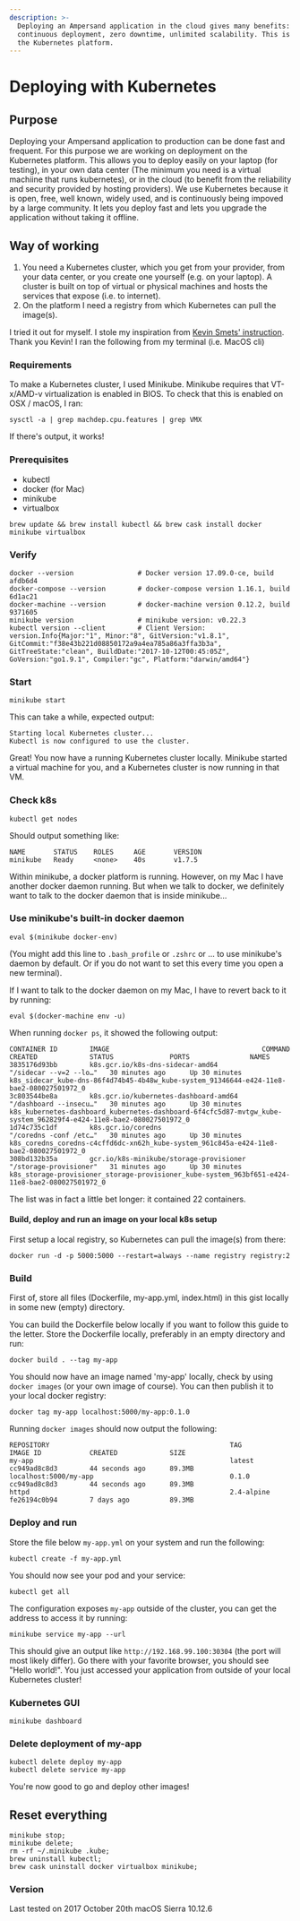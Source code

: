 ```yaml
---
description: >-
  Deploying an Ampersand application in the cloud gives many benefits:
  continuous deployment, zero downtime, unlimited scalability. This is done on
  the Kubernetes platform.
---
```


# Deploying with Kubernetes

## Purpose

Deploying your Ampersand application to production can be done fast and frequent. For this purpose we are working on deployment on the Kubernetes platform. This allows you to deploy easily on your laptop \(for testing\), in your own data center \(The minimum you need is a virtual machiine that runs kubernetes\), or in the cloud \(to benefit from the reliability and security provided by hosting providers\). We use Kubernetes because it is open, free, well known, widely used, and is continuously being impoved by a large community. It lets you deploy fast and lets you upgrade the application without taking it offline.

## Way of working

1. You need a Kubernetes cluster, which you get from your provider, from your data center, or you create one yourself \(e.g. on your laptop\). A cluster is built on top of virtual or physical machines and hosts the services that expose \(i.e. to internet\).
2. On the platform I need a registry from which Kubernetes can pull the image\(s\).

I tried it out for myself. I stole my inspiration from [Kevin Smets' instruction](https://gist.github.com/kevin-smets/b91a34cea662d0c523968472a81788f7). Thank you Kevin! I ran the following from my terminal \(i.e. MacOS cli\)

### Requirements

To make a Kubernetes cluster, I used Minikube. Minikube requires that VT-x/AMD-v virtualization is enabled in BIOS. To check that this is enabled on OSX / macOS, I ran:

```text
sysctl -a | grep machdep.cpu.features | grep VMX
```

If there's output, it works!

### Prerequisites

* kubectl
* docker \(for Mac\)
* minikube
* virtualbox

```text
brew update && brew install kubectl && brew cask install docker minikube virtualbox
```

### Verify

```text
docker --version                # Docker version 17.09.0-ce, build afdb6d4
docker-compose --version        # docker-compose version 1.16.1, build 6d1ac21
docker-machine --version        # docker-machine version 0.12.2, build 9371605
minikube version                # minikube version: v0.22.3
kubectl version --client        # Client Version: version.Info{Major:"1", Minor:"8", GitVersion:"v1.8.1", GitCommit:"f38e43b221d08850172a9a4ea785a86a3ffa3b3a", GitTreeState:"clean", BuildDate:"2017-10-12T00:45:05Z", GoVersion:"go1.9.1", Compiler:"gc", Platform:"darwin/amd64"}      
```

### Start

```text
minikube start
```

This can take a while, expected output:

```text
Starting local Kubernetes cluster...
Kubectl is now configured to use the cluster.
```

Great! You now have a running Kubernetes cluster locally. Minikube started a virtual machine for you, and a Kubernetes cluster is now running in that VM.

### Check k8s

```text
kubectl get nodes
```

Should output something like:

```text
NAME       STATUS    ROLES     AGE       VERSION
minikube   Ready     <none>    40s       v1.7.5
```

Within minikube, a docker platform is running. However, on my Mac I have another docker daemon running. But  when we talk to docker, we definitely want to talk to the docker daemon that is inside minikube...

### Use minikube's built-in docker daemon

```text
eval $(minikube docker-env)
```

\(You might add this line to `.bash_profile` or `.zshrc` or ...  to use minikube's daemon by default. Or if you do not want to set this every time you open a new terminal\).

If I want to talk to the docker daemon on my Mac, I have to revert back to it by running:

```text
eval $(docker-machine env -u)
```

When running `docker ps`, it showed the following output:

```text
CONTAINER ID        IMAGE                                      COMMAND                  CREATED             STATUS              PORTS               NAMES
3835176d93bb        k8s.gcr.io/k8s-dns-sidecar-amd64           "/sidecar --v=2 --lo…"   30 minutes ago      Up 30 minutes                           k8s_sidecar_kube-dns-86f4d74b45-4b48w_kube-system_91346644-e424-11e8-bae2-080027501972_0
3c803544be8a        k8s.gcr.io/kubernetes-dashboard-amd64      "/dashboard --insecu…"   30 minutes ago      Up 30 minutes                           k8s_kubernetes-dashboard_kubernetes-dashboard-6f4cfc5d87-mvtgw_kube-system_962829f4-e424-11e8-bae2-080027501972_0
1d74c735c1df        k8s.gcr.io/coredns                         "/coredns -conf /etc…"   30 minutes ago      Up 30 minutes                           k8s_coredns_coredns-c4cffd6dc-xn62h_kube-system_961c845a-e424-11e8-bae2-080027501972_0
308bd132b35a        gcr.io/k8s-minikube/storage-provisioner    "/storage-provisioner"   31 minutes ago      Up 30 minutes                           k8s_storage-provisioner_storage-provisioner_kube-system_963bf651-e424-11e8-bae2-080027501972_0
```

The list was in fact a little bet longer: it contained 22 containers.

#### Build, deploy and run an image on your local k8s setup

First setup a local registry, so Kubernetes can pull the image\(s\) from there:

```text
docker run -d -p 5000:5000 --restart=always --name registry registry:2
```

### Build

First of, store all files \(Dockerfile, my-app.yml, index.html\) in this gist locally in some new \(empty\) directory.

You can build the Dockerfile below locally if you want to follow this guide to the letter. Store the Dockerfile locally, preferably in an empty directory and run:

```text
docker build . --tag my-app
```

You should now have an image named 'my-app' locally, check by using `docker images` \(or your own image of course\). You can then publish it to your local docker registry:

```text
docker tag my-app localhost:5000/my-app:0.1.0
```

Running `docker images` should now output the following:

```text
REPOSITORY                                             TAG                 IMAGE ID            CREATED             SIZE
my-app                                                 latest              cc949ad8c8d3        44 seconds ago      89.3MB
localhost:5000/my-app                                  0.1.0               cc949ad8c8d3        44 seconds ago      89.3MB
httpd                                                  2.4-alpine          fe26194c0b94        7 days ago          89.3MB
```

### Deploy and run

Store the file below `my-app.yml` on your system and run the following:

```text
kubectl create -f my-app.yml
```

You should now see your pod and your service:

```text
kubectl get all
```

The configuration exposes `my-app` outside of the cluster, you can get the address to access it by running:

```text
minikube service my-app --url
```

This should give an output like `http://192.168.99.100:30304` \(the port will most likely differ\). Go there with your favorite browser, you should see "Hello world!". You just accessed your application from outside of your local Kubernetes cluster!

### Kubernetes GUI

```text
minikube dashboard
```

### Delete deployment of my-app

```text
kubectl delete deploy my-app
kubectl delete service my-app
```

You're now good to go and deploy other images!

## Reset everything

```text
minikube stop;
minikube delete;
rm -rf ~/.minikube .kube;
brew uninstall kubectl;
brew cask uninstall docker virtualbox minikube;
```

### Version

Last tested on 2017 October 20th macOS Sierra 10.12.6

